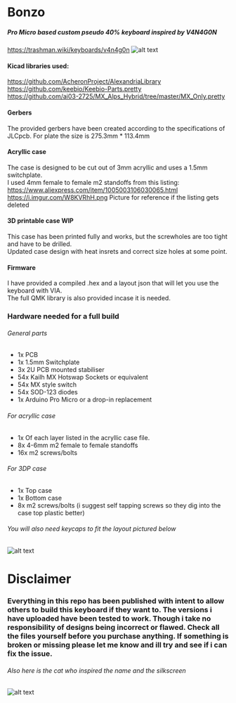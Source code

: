 # Bonzo
##### Pro Micro based custom pseudo 40% keyboard inspired by V4N4G0N
https://trashman.wiki/keyboards/v4n4g0n
![alt text](https://i.imgur.com/aKBtpmu.jpg "Bonzo")

#### Kicad libraries used:

https://github.com/AcheronProject/AlexandriaLibrary<br/>
https://github.com/keebio/Keebio-Parts.pretty<br/>
https://github.com/ai03-2725/MX_Alps_Hybrid/tree/master/MX_Only.pretty

#### Gerbers

The provided gerbers have been created according to the specifications of JLCpcb. For plate the size is 275.3mm * 113.4mm

#### Acryllic case

The case is designed to be cut out of 3mm acryllic and uses a 1.5mm switchplate.<br/>
I used 4mm female to female m2 standoffs from this listing: https://www.aliexpress.com/item/1005003106030065.html<br/>
https://i.imgur.com/W8KVRhH.png Picture for reference if the listing gets deleted

#### 3D printable case WIP

This case has been printed fully and works, but the screwholes are too tight and have to be drilled.<br/> Updated case design with heat insrets and correct size holes at some point.

#### Firmware 

I have provided a compiled .hex and a layout json that will let you use the keyboard with VIA.<br/>
The full QMK library is also provided incase it is needed.

### Hardware needed for a full build
###### General parts
* 1x PCB
* 1x 1.5mm Switchplate
* 3x 2U PCB mounted stabiliser
* 54x Kailh MX Hotswap Sockets or equivalent
* 54x MX style switch
* 54x SOD-123 diodes
* 1x Arduino Pro Micro or a drop-in replacement
###### For acryllic case
* 1x Of each layer listed in the acryllic case file.
* 8x 4-6mm m2 female to female standoffs 
* 16x m2 screws/bolts
###### For 3DP case
* 1x Top case
* 1x Bottom case
* 8x m2 screws/bolts (i suggest self tapping screws so they dig into the case top plastic better)
###### You will also need keycaps to fit the layout pictured below 
![alt text](https://i.imgur.com/XcQJnYB.png "layout")

# Disclaimer
### Everything in this repo has been published with intent to allow others to build this keyboard if they want to. The versions i have uploaded have been tested to work. Though i take no responsibility of designs being incorrect or flawed. Check all the files yourself before you purchase anything. If something is broken or missing please let me know and ill try and see if i can fix the issue.

###### Also here is the cat who inspired the name and the silkscreen
![alt text](https://i.imgur.com/2VJDWau.jpg "the boy")

